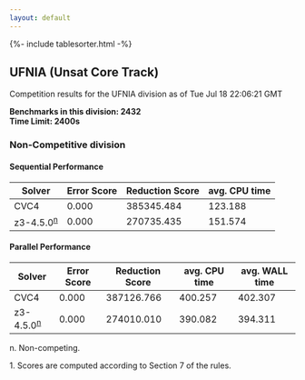 ```yaml
---
layout: default
---
```

{%- include tablesorter.html -%}

##  UFNIA (Unsat Core Track)

Competition results for the UFNIA division as of Tue Jul 18 22:06:21 GMT

**Benchmarks in this division: 2432**
<br/>
**Time Limit: 2400s**


###  Non-Competitive division

#### Sequential Performance
<table id="sequential" class="result sorted">
<thead>
<tr>
<th class="center">Solver</th>
<th class="center">Error Score</th>
<th class="center">Reduction Score</th>
<th class="center">avg. CPU time </th>
</tr>
</thead>
<tr>
<td>CVC4</td>
<td class="right">0.000</td>
<td class="right">385345.484</td>
<td class="right">123.188</td>
</tr>
<tr>
<td>z3-4.5.0<SUP><a href="#fn">n</a></SUP>
</td>
<td class="right">0.000</td>
<td class="right">270735.435</td>
<td class="right">151.574</td>
</tr>
</table>

#### Parallel Performance
<table id="parallel" class="result sorted">
<thead>
<tr>
<th class="center">Solver</th>
<th class="center">Error Score</th>
<th class="center">Reduction Score</th>
<th class="center">avg. CPU time </th>
<th class="center">avg. WALL time </th>
</tr>
</thead>
<tr>
<td>CVC4</td>
<td class="right">0.000</td>
<td class="right">387126.766</td>
<td class="right">400.257</td>
<td class="right">402.307</td>
</tr>
<tr>
<td>z3-4.5.0<SUP><a href="#fn">n</a></SUP>
</td>
<td class="right">0.000</td>
<td class="right">274010.010</td>
<td class="right">390.082</td>
<td class="right">394.311</td>
</tr>
</table>
<span id="fn"> n. Non-competing.</span>

<span id="fn1"> 1. Scores are computed according to Section 7 of the rules.</span>


